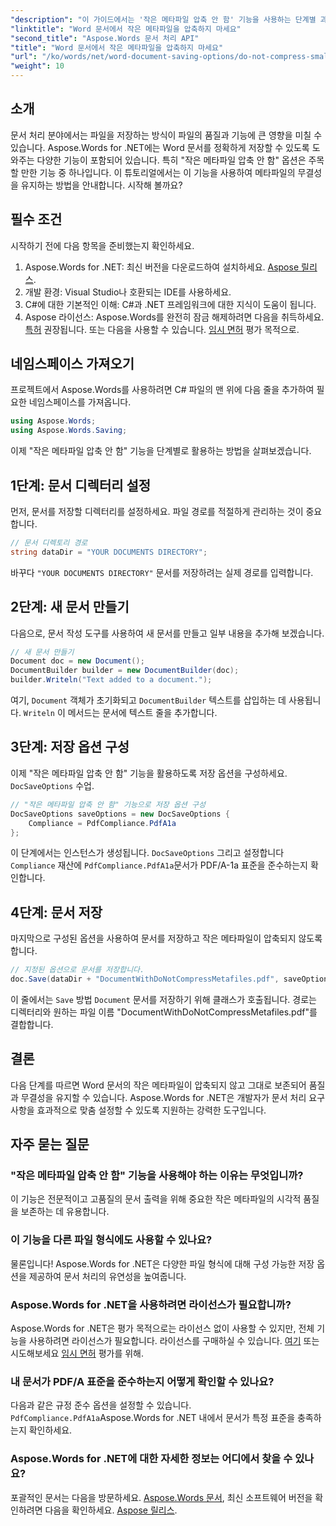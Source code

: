 ```yaml
---
"description": "이 가이드에서는 '작은 메타파일 압축 안 함' 기능을 사용하는 단계별 과정을 안내하여, 저장하는 과정 전반에 걸쳐 문서의 무결성과 품질을 유지하는 방법을 설명합니다."
"linktitle": "Word 문서에서 작은 메타파일을 압축하지 마세요"
"second_title": "Aspose.Words 문서 처리 API"
"title": "Word 문서에서 작은 메타파일을 압축하지 마세요"
"url": "/ko/words/net/word-document-saving-options/do-not-compress-small-metafiles-word-documents/"
"weight": 10
---
```


## 소개

문서 처리 분야에서는 파일을 저장하는 방식이 파일의 품질과 기능에 큰 영향을 미칠 수 있습니다. Aspose.Words for .NET에는 Word 문서를 정확하게 저장할 수 있도록 도와주는 다양한 기능이 포함되어 있습니다. 특히 "작은 메타파일 압축 안 함" 옵션은 주목할 만한 기능 중 하나입니다. 이 튜토리얼에서는 이 기능을 사용하여 메타파일의 무결성을 유지하는 방법을 안내합니다. 시작해 볼까요?

## 필수 조건

시작하기 전에 다음 항목을 준비했는지 확인하세요.

1. Aspose.Words for .NET: 최신 버전을 다운로드하여 설치하세요. [Aspose 릴리스](https://releases.aspose.com/words/net/).
2. 개발 환경: Visual Studio나 호환되는 IDE를 사용하세요.
3. C#에 대한 기본적인 이해: C#과 .NET 프레임워크에 대한 지식이 도움이 됩니다.
4. Aspose 라이선스: Aspose.Words를 완전히 잠금 해제하려면 다음을 취득하세요. [특허](https://purchase.aspose.com/buy) 권장됩니다. 또는 다음을 사용할 수 있습니다. [임시 면허](https://purchase.aspose.com/temporary-license/) 평가 목적으로.

## 네임스페이스 가져오기

프로젝트에서 Aspose.Words를 사용하려면 C# 파일의 맨 위에 다음 줄을 추가하여 필요한 네임스페이스를 가져옵니다.

```csharp
using Aspose.Words;
using Aspose.Words.Saving;
```

이제 "작은 메타파일 압축 안 함" 기능을 단계별로 활용하는 방법을 살펴보겠습니다.

## 1단계: 문서 디렉터리 설정

먼저, 문서를 저장할 디렉터리를 설정하세요. 파일 경로를 적절하게 관리하는 것이 중요합니다.

```csharp
// 문서 디렉토리 경로
string dataDir = "YOUR DOCUMENTS DIRECTORY";
```

바꾸다 `"YOUR DOCUMENTS DIRECTORY"` 문서를 저장하려는 실제 경로를 입력합니다.

## 2단계: 새 문서 만들기

다음으로, 문서 작성 도구를 사용하여 새 문서를 만들고 일부 내용을 추가해 보겠습니다.

```csharp
// 새 문서 만들기
Document doc = new Document();
DocumentBuilder builder = new DocumentBuilder(doc);
builder.Writeln("Text added to a document.");
```

여기, `Document` 객체가 초기화되고 `DocumentBuilder` 텍스트를 삽입하는 데 사용됩니다. `Writeln` 이 메서드는 문서에 텍스트 줄을 추가합니다.

## 3단계: 저장 옵션 구성

이제 "작은 메타파일 압축 안 함" 기능을 활용하도록 저장 옵션을 구성하세요. `DocSaveOptions` 수업.

```csharp
// "작은 메타파일 압축 안 함" 기능으로 저장 옵션 구성
DocSaveOptions saveOptions = new DocSaveOptions {
    Compliance = PdfCompliance.PdfA1a
};
```

이 단계에서는 인스턴스가 생성됩니다. `DocSaveOptions` 그리고 설정합니다 `Compliance` 재산에 `PdfCompliance.PdfA1a`문서가 PDF/A-1a 표준을 준수하는지 확인합니다.

## 4단계: 문서 저장

마지막으로 구성된 옵션을 사용하여 문서를 저장하고 작은 메타파일이 압축되지 않도록 합니다.

```csharp
// 지정된 옵션으로 문서를 저장합니다.
doc.Save(dataDir + "DocumentWithDoNotCompressMetafiles.pdf", saveOptions);
```

이 줄에서는 `Save` 방법 `Document` 문서를 저장하기 위해 클래스가 호출됩니다. 경로는 디렉터리와 원하는 파일 이름 "DocumentWithDoNotCompressMetafiles.pdf"를 결합합니다.

## 결론

다음 단계를 따르면 Word 문서의 작은 메타파일이 압축되지 않고 그대로 보존되어 품질과 무결성을 유지할 수 있습니다. Aspose.Words for .NET은 개발자가 문서 처리 요구 사항을 효과적으로 맞춤 설정할 수 있도록 지원하는 강력한 도구입니다.

## 자주 묻는 질문

### "작은 메타파일 압축 안 함" 기능을 사용해야 하는 이유는 무엇입니까?

이 기능은 전문적이고 고품질의 문서 출력을 위해 중요한 작은 메타파일의 시각적 품질을 보존하는 데 유용합니다.

### 이 기능을 다른 파일 형식에도 사용할 수 있나요?

물론입니다! Aspose.Words for .NET은 다양한 파일 형식에 대해 구성 가능한 저장 옵션을 제공하여 문서 처리의 유연성을 높여줍니다.

### Aspose.Words for .NET을 사용하려면 라이선스가 필요합니까?

Aspose.Words for .NET은 평가 목적으로는 라이선스 없이 사용할 수 있지만, 전체 기능을 사용하려면 라이선스가 필요합니다. 라이선스를 구매하실 수 있습니다. [여기](https://purchase.aspose.com/buy) 또는 시도해보세요 [임시 면허](https://purchase.aspose.com/temporary-license/) 평가를 위해.

### 내 문서가 PDF/A 표준을 준수하는지 어떻게 확인할 수 있나요?

다음과 같은 규정 준수 옵션을 설정할 수 있습니다. `PdfCompliance.PdfA1a`Aspose.Words for .NET 내에서 문서가 특정 표준을 충족하는지 확인하세요.

### Aspose.Words for .NET에 대한 자세한 정보는 어디에서 찾을 수 있나요?

포괄적인 문서는 다음을 방문하세요. [Aspose.Words 문서](https://reference.aspose.com/words/net/), 최신 소프트웨어 버전을 확인하려면 다음을 확인하세요. [Aspose 릴리스](https://releases.aspose.com/words/net/).